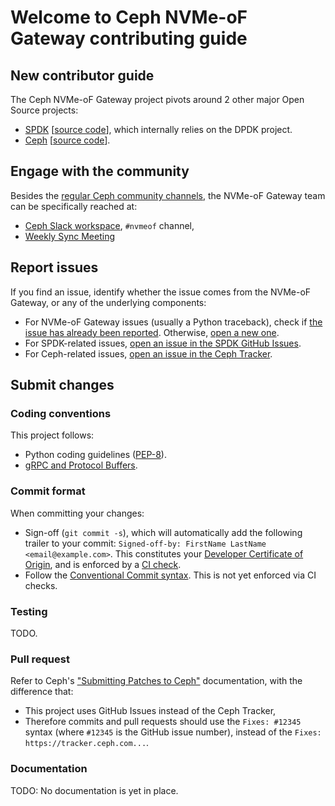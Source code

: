 # Welcome to Ceph NVMe-oF Gateway contributing guide <!-- omit in toc -->

## New contributor guide

The Ceph NVMe-oF Gateway project pivots around 2 other major Open Source projects:
- [SPDK](https://spdk.io/) [[source code](https://github.com/spdk/spdk/)], which internally relies on the DPDK project.
- [Ceph](https://ceph.io/) [[source code](https://github.com/ceph/ceph)].

## Engage with the community

Besides the [regular Ceph community channels](https://ceph.io/en/community/connect/), the NVMe-oF
Gateway team can be specifically reached at:
- [Ceph Slack workspace](https://ceph-storage.slack.com/), `#nvmeof` channel,
- [Weekly Sync Meeting](https://pad.ceph.com/p/rbd_nvmeof)

## Report issues

If you find an issue, identify whether the issue comes from the NVMe-oF Gateway, or any of the underlying components:
* For NVMe-oF Gateway issues (usually a Python traceback), check if [the issue has already been reported](https://github.com/ceph/ceph-nvmeof/issues).
  Otherwise, [open a new one](https://github.com/ceph/ceph-nvmeof/issues/new).
* For SPDK-related issues, [open an issue in the SPDK GitHub Issues](https://github.com/spdk/spdk/issues/).
* For Ceph-related issues, [open an issue in the Ceph Tracker](https://tracker.ceph.com/).

## Submit changes

### Coding conventions

This project follows:
* Python coding guidelines ([PEP-8](https://peps.python.org/pep-0008/)).
* [gRPC and Protocol Buffers](https://grpc.io/docs/what-is-grpc/introduction/).

### Commit format

When committing your changes:
* Sign-off (`git commit -s`), which will automatically add the following trailer to your commit: `Signed-off-by: FirstName LastName <email@example.com>`.
  This constitutes your [Developer Certificate of Origin](https://en.wikipedia.org/wiki/Developer_Certificate_of_Origin), and is enforced by a [CI check](https://probot.github.io/apps/dco/). 
* Follow the [Conventional Commit syntax](https://www.conventionalcommits.org/en/v1.0.0/). This is not yet enforced via CI checks.

### Testing

TODO.

### Pull request

Refer to Ceph's ["Submitting Patches to Ceph"](https://github.com/ceph/ceph/blob/main/SubmittingPatches.rst) documentation, with the difference that:
* This project uses GitHub Issues instead of the Ceph Tracker,
* Therefore commits and pull requests should use the `Fixes: #12345` syntax (where `#12345` is the GitHub issue number), instead of the `Fixes: https://tracker.ceph.com...`.

### Documentation

TODO: No documentation is yet in place.
